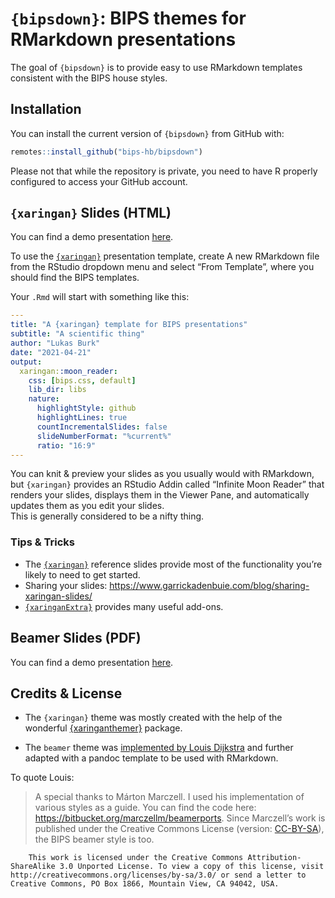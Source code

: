 
<!-- README.md is generated from README.Rmd. Please edit that file -->

# `{bipsdown}`: BIPS themes for RMarkdown presentations

The goal of `{bipsdown}` is to provide easy to use RMarkdown templates
consistent with the BIPS house styles.

## Installation

You can install the current version of `{bipsdown}` from GitHub with:

``` r
remotes::install_github("bips-hb/bipsdown")
```

Please not that while the repository is private, you need to have R
properly configured to access your GitHub account.

## `{xaringan}` Slides (HTML)

You can find a demo presentation
[here](https://bips-hb.github.io/bipsdown/bips-xaringan/).

To use the [`{xaringan}`](https://slides.yihui.org/xaringan/)
presentation template, create A new RMarkdown file from the RStudio
dropdown menu and select “From Template”, where you should find the BIPS
templates.

Your `.Rmd` will start with something like this:

``` yaml
---
title: "A {xaringan} template for BIPS presentations"
subtitle: "A scientific thing"
author: "Lukas Burk"
date: "2021-04-21"
output:
  xaringan::moon_reader:
    css: [bips.css, default]
    lib_dir: libs
    nature:
      highlightStyle: github
      highlightLines: true
      countIncrementalSlides: false
      slideNumberFormat: "%current%"
      ratio: "16:9"
---
```

You can knit & preview your slides as you usually would with RMarkdown,
but `{xaringan}` provides an RStudio Addin called “Infinite Moon Reader”
that renders your slides, displays them in the Viewer Pane, and
automatically updates them as you edit your slides.  
This is generally considered to be a nifty thing.

### Tips & Tricks

-   The [`{xaringan}`](https://slides.yihui.org/xaringan/) reference
    slides provide most of the functionality you’re likely to need to
    get started.
-   Sharing your slides:
    <https://www.garrickadenbuie.com/blog/sharing-xaringan-slides/>
-   [`{xaringanExtra}`](https://pkg.garrickadenbuie.com/xaringanExtra/)
    provides many useful add-ons.

## Beamer Slides (PDF)

You can find a demo presentation
[here](https://bips-hb.github.io/bipsdown/bips-beamer/bips-beamer.pdf).

## Credits & License

-   The `{xaringan}` theme was mostly created with the help of the
    wonderful
    [{xaringanthemer}](https://pkg.garrickadenbuie.com/xaringanthemer/)
    package.

-   The `beamer` theme was [implemented by Louis
    Dijkstra](https://github.com/bips-hb/bips-beamer) and further
    adapted with a pandoc template to be used with RMarkdown.

To quote Louis:

> A special thanks to Márton Marczell. I used his implementation of
> various styles as a guide. You can find the code here:
> <https://bitbucket.org/marczellm/beamerports>. Since Marczell’s work
> is published under the Creative Commons License (version:
> [CC-BY-SA](http://creativecommons.org/licenses/by-sa/3.0)), the BIPS
> beamer style is too.

        This work is licensed under the Creative Commons Attribution-ShareAlike 3.0 Unported License. To view a copy of this license, visit http://creativecommons.org/licenses/by-sa/3.0/ or send a letter to Creative Commons, PO Box 1866, Mountain View, CA 94042, USA.
